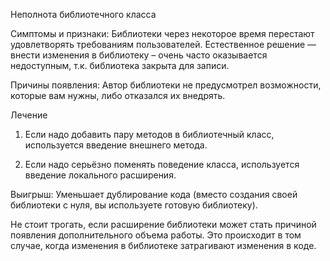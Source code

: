 Неполнота библиотечного класса

Симптомы и признаки: Библиотеки через некоторое время перестают удовлетворять требованиям пользователей. Естественное решение — внести изменения в библиотеку – очень часто оказывается недоступным, т.к. библиотека закрыта для записи.

Причины появления: Автор библиотеки не предусмотрел возможности, которые вам нужны, либо отказался их внедрять.

Лечение

1. Если надо добавить пару методов в библиотечный класс, используется введение внешнего метода.

2. Если надо серьёзно поменять поведение класса, используется введение локального расширения.

Выигрыш: Уменьшает дублирование кода (вместо создания своей библиотеки с нуля, вы используете готовую библиотеку).

Не стоит трогать, если расширение библиотеки может стать причиной появления дополнительного объема работы. Это происходит в том случае, когда изменения в библиотеке затрагивают изменения в коде.
